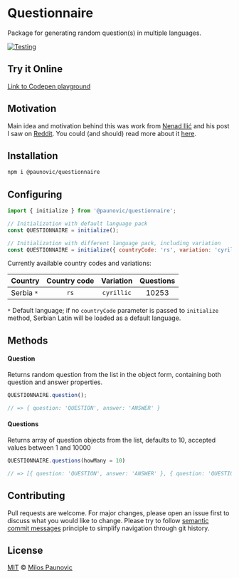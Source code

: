 # Questionnaire

Package for generating random question(s) in multiple languages.

[![Testing](https://github.com/MilosPaunovic/questionnaire/actions/workflows/testing.yml/badge.svg)](https://github.com/MilosPaunovic/questionnaire/actions/workflows/testing.yml)

## Try it Online

[Link to Codepen playground](https://codepen.io/milospaunovic/pen/MWGrdEZ?editors=1011)

## Motivation

Main idea and motivation behind this was work from [Nenad Ilić](https://github.com/ilic5000) and his post I saw on [Reddit](https://www.reddit.com/r/programiranje/comments/xofp1t/anansi_computer_vision_mini_projekat_izvukao_sam/). You could (and should) read more about it [here](https://github.com/ilic5000/pabkvizgenerator/blob/main/README.md).

## Installation

```bash
npm i @paunovic/questionnaire
```

## Configuring

```js
import { initialize } from '@paunovic/questionnaire';

// Initialization with default language pack
const QUESTIONNAIRE = initialize();

// Initialization with different language pack, including variation
const QUESTIONNAIRE = initialize({ countryCode: 'rs', variation: 'cyrillic' });
```

Currently available country codes and variations:

| Country       | Country code | Variation  |  Questions  |
| :------------ | :----------: | :--------: | :---------: |
| Serbia `*`    | `rs`         | `cyrillic` | 10253       |

`*` Default language; if no `countryCode` parameter is passed to `initialize` method, Serbian Latin will be loaded as a default language.

## Methods

#### Question

Returns random question from the list in the object form, containing both question and answer properties.

```js
QUESTIONNAIRE.question();

// => { question: 'QUESTION', answer: 'ANSWER' }
```

#### Questions

Returns array of question objects from the list, defaults to 10, accepted values between 1 and 10000

```js
QUESTIONNAIRE.questions(howMany = 10)

// => [{ question: 'QUESTION', answer: 'ANSWER' }, { question: 'QUESTION', answer: 'ANSWER' }...]
```

## Contributing

Pull requests are welcome. For major changes, please open an issue first to discuss what you would like to change. Please try to follow [semantic commit messages](https://gist.github.com/joshbuchea/6f47e86d2510bce28f8e7f42ae84c716) principle to simplify navigation through git history.

## License

[MIT](https://raw.githubusercontent.com/MilosPaunovic/questionnaire/develop/LICENSE) © [Milos Paunovic](https://github.com/MilosPaunovic)
